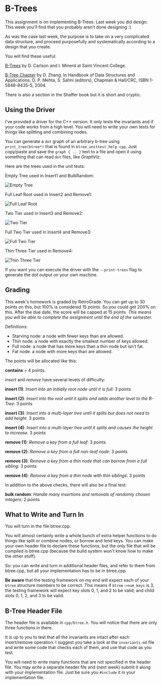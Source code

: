 B-Trees
========

This assignment is on implementing B-Trees. Last week you did
design. This week you'll find that you probably aren't done designing
:)

As was the case last week, the purpose is to take on a very
complicated data structure, and proceed purposefully and
systematically according to a design that you create.

You will find these useful:

[B-Trees](http://cis.stvincent.edu/html/tutorials/swd/btree/btree.html)
by D. Carlson and I. Minerd at Saint Vincent College.

[B-Tree Chapter](http://zgking.com:8080/home/donghui/publications/books/dshandbook_BTree.pdf)
by D. Zhang. In Handbook of Data Structures and Applications,
D. P. Mehta, S. Sahni (editors), Chapman & Hall/CRC, ISBN
1-5848-8435-5, 2004.

There is also a section in the Shaffer book but it is short and
cryptic.

Using the Driver
--------

I've provided a driver for the C++ version. It only tests the
invariants and if your code works from a high level. You will need to
write your own tests for things like splitting and combining nodes.

You can generate a `dot` graph of an arbitrary b-tree using
`print_tree(btree*)` that is found in `btree_unittest_help.cpp`. Just
copy/paste and save the `graph { .. }` text to a file and open it
using something that can read `dot` files, like _GraphViz_.

Here are the trees used in the unit tests:

Empty Tree used in Insert1 and BulkRandom:

![Empty Tree](https://raw.github.com/johnsogg/cs2270/master/homeworks/hw-5-btree/graph-empty.png)

Full Leaf Root used in Insert2 and Remove1:

![Full Leaf Root](https://raw.github.com/johnsogg/cs2270/master/homeworks/hw-5-btree/graph-full-leaf-root.png)

Two Tier used in Insert3 and Remove2:

![Two Tier](https://raw.github.com/johnsogg/cs2270/master/homeworks/hw-5-btree/graph-two-tier.png)

Full Two Tier used in Insert4 and Remove3:

![Full Two Tier](https://raw.github.com/johnsogg/cs2270/master/homeworks/hw-5-btree/graph-full-two-tier.png)

Thin Three Tier used in Remove4:

![Thin Three Tier](https://raw.github.com/johnsogg/cs2270/master/homeworks/hw-5-btree/graph-thin-three-tier.png)

If you want you can execute the driver with the `--print-trees` flag
to generate the dot output on your own machine.

Grading
-------

This week's homework is graded by RetroGrade. You can get up to 30
points on this, but 100% is considered 15 points. So you could get
200% on this. After the due date, the score will be capped at 15
points.  _This means you will be able to complete the assignment until
the end of the semester._

Definitions:

* Starving node: a node with fewer keys than are allowed.
* Thin node: a node with exactly the smallest number of keys allowed.
* Full node: a node that has more keys than a thin node but isn't fat.
* Fat node: a node with more keys than are allowed.

The points will be allocated like this:

__contains__ = 4 points.

_insert_ and _remove_ have several levels of difficulty:

__insert (1)__: _Insert into an initially root node until it is full_:
3 points

__insert (2)__: _Insert into the root until it splits and adds another
level to the B-Tree_: 3 points

__insert (3)__: _Insert into a multi-layer tree until it splits but
does not need to add height._ 3 points

__insert (4)__: _Insert into a multi-layer tree until it splits and
causes the height to increase._ 3 points

__remove (1)__: _Remove a key from a full leaf_: 3 points

__remove (2)__: _Remove a key from a full non-leaf node_: 3 points

__remove (3)__: _Remove a key from a thin node that can borrow from a
full sibling_: 3 points

__remove (4)__: _Remove a key from a thin node with thin siblings_: 3
points

In addition to the above checks, there will also be a final test:

__bulk random__: _Handle many insertions and removals of randomly
chosen integers_: 2 points


What to Write and Turn In
----------

You will turn in the file btree.cpp.

You will almost certainly write a whole bunch of extra helper
functions to do things like split or combine nodes, or borrow and lend
keys. You can make your own header file to declare these functions,
but the only file that will be compiled is btree.cpp (because the
build system won't know how to make the other stuff).

So: you can write and turn in additional header files, and refer to
them from btree.cpp, but all your implementation has to be in
btree.cpp.

__Be aware__ that the testing framework on my end will expect each of
your `btree` structure members to be correct. This means if
`btree->num_keys` is 3, the testing framework will expect key slots 0,
1, and 2 to be valid; and child slots 0, 1, 2, and 3 to be valid. 

B-Tree Header File
--------

The header file is available in `cpp/btree.h`. You will notice that
there are only three functions in there.

It is up to you to test that all the invariants are intact after each
insert/remove operation. I suggest you take a look at the
`invariants.md` file and write some code that checks each of them, and
use that code as you test.

You will need to write many functions that are not specified in the
header file. You may write a separate header file and (next week)
submit it along with your implementation file. Just be sure you
`#include` it in your implementation file.



